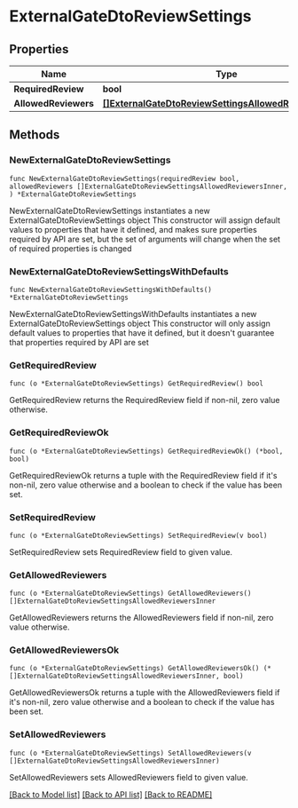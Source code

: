 # ExternalGateDtoReviewSettings

## Properties

Name | Type | Description | Notes
------------ | ------------- | ------------- | -------------
**RequiredReview** | **bool** |  | 
**AllowedReviewers** | [**[]ExternalGateDtoReviewSettingsAllowedReviewersInner**](ExternalGateDtoReviewSettingsAllowedReviewersInner.md) |  | 

## Methods

### NewExternalGateDtoReviewSettings

`func NewExternalGateDtoReviewSettings(requiredReview bool, allowedReviewers []ExternalGateDtoReviewSettingsAllowedReviewersInner, ) *ExternalGateDtoReviewSettings`

NewExternalGateDtoReviewSettings instantiates a new ExternalGateDtoReviewSettings object
This constructor will assign default values to properties that have it defined,
and makes sure properties required by API are set, but the set of arguments
will change when the set of required properties is changed

### NewExternalGateDtoReviewSettingsWithDefaults

`func NewExternalGateDtoReviewSettingsWithDefaults() *ExternalGateDtoReviewSettings`

NewExternalGateDtoReviewSettingsWithDefaults instantiates a new ExternalGateDtoReviewSettings object
This constructor will only assign default values to properties that have it defined,
but it doesn't guarantee that properties required by API are set

### GetRequiredReview

`func (o *ExternalGateDtoReviewSettings) GetRequiredReview() bool`

GetRequiredReview returns the RequiredReview field if non-nil, zero value otherwise.

### GetRequiredReviewOk

`func (o *ExternalGateDtoReviewSettings) GetRequiredReviewOk() (*bool, bool)`

GetRequiredReviewOk returns a tuple with the RequiredReview field if it's non-nil, zero value otherwise
and a boolean to check if the value has been set.

### SetRequiredReview

`func (o *ExternalGateDtoReviewSettings) SetRequiredReview(v bool)`

SetRequiredReview sets RequiredReview field to given value.


### GetAllowedReviewers

`func (o *ExternalGateDtoReviewSettings) GetAllowedReviewers() []ExternalGateDtoReviewSettingsAllowedReviewersInner`

GetAllowedReviewers returns the AllowedReviewers field if non-nil, zero value otherwise.

### GetAllowedReviewersOk

`func (o *ExternalGateDtoReviewSettings) GetAllowedReviewersOk() (*[]ExternalGateDtoReviewSettingsAllowedReviewersInner, bool)`

GetAllowedReviewersOk returns a tuple with the AllowedReviewers field if it's non-nil, zero value otherwise
and a boolean to check if the value has been set.

### SetAllowedReviewers

`func (o *ExternalGateDtoReviewSettings) SetAllowedReviewers(v []ExternalGateDtoReviewSettingsAllowedReviewersInner)`

SetAllowedReviewers sets AllowedReviewers field to given value.



[[Back to Model list]](../README.md#documentation-for-models) [[Back to API list]](../README.md#documentation-for-api-endpoints) [[Back to README]](../README.md)


